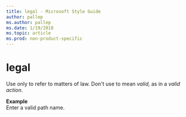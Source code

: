 ```yaml
---
title: legal - Microsoft Style Guide
author: pallep
ms.author: pallep
ms.date: 1/19/2018
ms.topic: article
ms.prod: non-product-specific
---
```


# legal

Use only to refer to matters of law. Don't use to mean *valid,* as in a *valid action*.

**Example**  
Enter a valid path name. 

